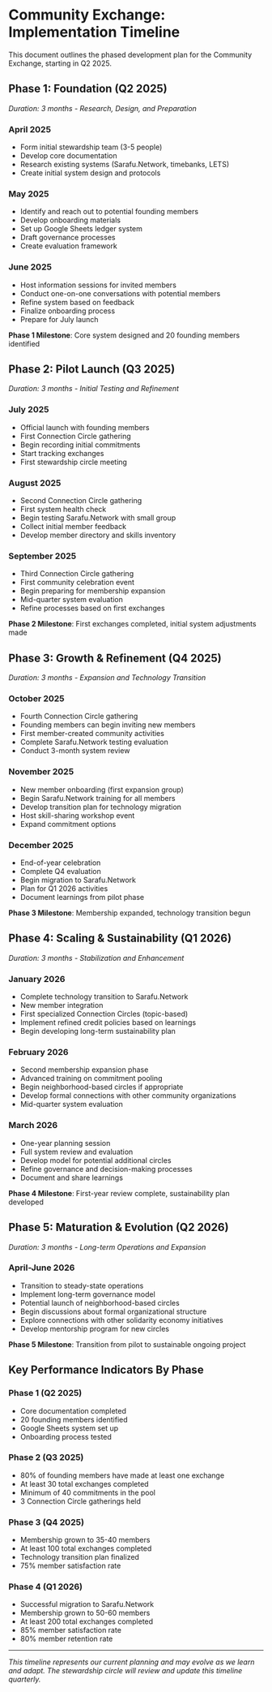 # Community Exchange: Implementation Timeline

This document outlines the phased development plan for the Community Exchange, starting in Q2 2025.

## Phase 1: Foundation (Q2 2025)
*Duration: 3 months - Research, Design, and Preparation*

### April 2025
- Form initial stewardship team (3-5 people)
- Develop core documentation
- Research existing systems (Sarafu.Network, timebanks, LETS)
- Create initial system design and protocols

### May 2025
- Identify and reach out to potential founding members
- Develop onboarding materials
- Set up Google Sheets ledger system
- Draft governance processes
- Create evaluation framework

### June 2025
- Host information sessions for invited members
- Conduct one-on-one conversations with potential members
- Refine system based on feedback
- Finalize onboarding process
- Prepare for July launch

**Phase 1 Milestone**: Core system designed and 20 founding members identified

## Phase 2: Pilot Launch (Q3 2025)
*Duration: 3 months - Initial Testing and Refinement*

### July 2025
- Official launch with founding members
- First Connection Circle gathering
- Begin recording initial commitments
- Start tracking exchanges
- First stewardship circle meeting

### August 2025
- Second Connection Circle gathering
- First system health check
- Begin testing Sarafu.Network with small group
- Collect initial member feedback
- Develop member directory and skills inventory

### September 2025
- Third Connection Circle gathering
- First community celebration event
- Begin preparing for membership expansion
- Mid-quarter system evaluation
- Refine processes based on first exchanges

**Phase 2 Milestone**: First exchanges completed, initial system adjustments made

## Phase 3: Growth & Refinement (Q4 2025)
*Duration: 3 months - Expansion and Technology Transition*

### October 2025
- Fourth Connection Circle gathering
- Founding members can begin inviting new members
- First member-created community activities
- Complete Sarafu.Network testing evaluation
- Conduct 3-month system review

### November 2025
- New member onboarding (first expansion group)
- Begin Sarafu.Network training for all members
- Develop transition plan for technology migration
- Host skill-sharing workshop event
- Expand commitment options

### December 2025
- End-of-year celebration
- Complete Q4 evaluation
- Begin migration to Sarafu.Network
- Plan for Q1 2026 activities
- Document learnings from pilot phase

**Phase 3 Milestone**: Membership expanded, technology transition begun

## Phase 4: Scaling & Sustainability (Q1 2026)
*Duration: 3 months - Stabilization and Enhancement*

### January 2026
- Complete technology transition to Sarafu.Network
- New member integration
- First specialized Connection Circles (topic-based)
- Implement refined credit policies based on learnings
- Begin developing long-term sustainability plan

### February 2026
- Second membership expansion phase
- Advanced training on commitment pooling
- Begin neighborhood-based circles if appropriate
- Develop formal connections with other community organizations
- Mid-quarter system evaluation

### March 2026
- One-year planning session
- Full system review and evaluation
- Develop model for potential additional circles
- Refine governance and decision-making processes
- Document and share learnings

**Phase 4 Milestone**: First-year review complete, sustainability plan developed

## Phase 5: Maturation & Evolution (Q2 2026)
*Duration: 3 months - Long-term Operations and Expansion*

### April-June 2026
- Transition to steady-state operations
- Implement long-term governance model
- Potential launch of neighborhood-based circles
- Begin discussions about formal organizational structure
- Explore connections with other solidarity economy initiatives
- Develop mentorship program for new circles

**Phase 5 Milestone**: Transition from pilot to sustainable ongoing project

## Key Performance Indicators By Phase

### Phase 1 (Q2 2025)
- Core documentation completed
- 20 founding members identified
- Google Sheets system set up
- Onboarding process tested

### Phase 2 (Q3 2025)
- 80% of founding members have made at least one exchange
- At least 30 total exchanges completed
- Minimum of 40 commitments in the pool
- 3 Connection Circle gatherings held

### Phase 3 (Q4 2025)
- Membership grown to 35-40 members
- At least 100 total exchanges completed
- Technology transition plan finalized
- 75% member satisfaction rate

### Phase 4 (Q1 2026)
- Successful migration to Sarafu.Network
- Membership grown to 50-60 members
- At least 200 total exchanges completed
- 85% member satisfaction rate
- 80% member retention rate

---

*This timeline represents our current planning and may evolve as we learn and adapt. The stewardship circle will review and update this timeline quarterly.*